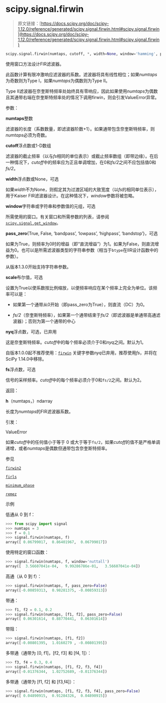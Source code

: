 # scipy.signal.firwin

> 原文链接：[https://docs.scipy.org/doc/scipy-1.12.0/reference/generated/scipy.signal.firwin.html#scipy.signal.firwin](https://docs.scipy.org/doc/scipy-1.12.0/reference/generated/scipy.signal.firwin.html#scipy.signal.firwin)

```py
scipy.signal.firwin(numtaps, cutoff, *, width=None, window='hamming', pass_zero=True, scale=True, nyq=<object object>, fs=None)
```

使用窗口方法设计FIR滤波器。

此函数计算有限冲激响应滤波器的系数。滤波器将具有线性相位；如果*numtaps*为奇数则为Type I，如果*numtaps*为偶数则为Type II。

Type II滤波器在奈奎斯特频率处始终具有零响应，因此如果使用*numtaps*为偶数且其通带右端在奈奎斯特频率处的情况下调用firwin，则会引发ValueError异常。

参数：

**numtaps**整数

滤波器的长度（系数数量，即滤波器阶数+1）。如果通带包含奈奎斯特频率，则*numtaps*必须为奇数。

**cutoff**浮点数或1-D数组

滤波器的截止频率（以与*fs*相同的单位表示）或截止频率数组（即带边缘）。在后一种情况下，*cutoff*中的频率应为正且单调增加，在0和*fs/2*之间不应包括值0和*fs/2*。

**width**浮点数或None，可选

如果*width*不为None，则假定其为过渡区域的大致宽度（以*fs*的相同单位表示），用于Kaiser FIR滤波器设计。在这种情况下，*window*参数将被忽略。

**window**字符串或字符串和参数值的元组，可选

所需使用的窗口。有关窗口和所需参数的列表，请参阅[`scipy.signal.get_window`](scipy.signal.get_window.html#scipy.signal.get_window "scipy.signal.get_window")。

**pass_zero**{True, False, ‘bandpass’, ‘lowpass’, ‘highpass’, ‘bandstop’}，可选

如果为True，则频率为0时的增益（即“直流增益”）为1。如果为False，则直流增益为0。也可以是所需滤波器类型的字符串参数（相当于`btype`在IIR设计函数中的参数）。

从版本1.3.0开始支持字符串参数。

**scale**布尔值，可选

设置为True以使系数按比例缩放，以便频率响应在某个频率上完全为单位。该频率可以是：

+   如果第一个通带从0开始（即pass_zero为True），则直流（DC）为0。

+   *fs/2*（奈奎斯特频率），如果第一个通带结束于*fs/2*（即滤波器是单通带高通滤波器）；否则为第一个通带的中心

**nyq**浮点数，可选，已弃用

这是奈奎斯特频率。*cutoff*中的每个频率必须介于0和*nyq*之间。默认为1。

自版本1.0.0起不推荐使用：[`firwin`](#scipy.signal.firwin "scipy.signal.firwin") 关键字参数*nyq*已弃用，推荐使用*fs*，并将在SciPy 1.14.0中移除。

**fs**浮点数，可选

信号的采样频率。*cutoff*中的每个频率必须介于0和`fs/2`之间。默认为2。

返回：

**h**（numtaps，）ndarray

长度为*numtaps*的FIR滤波器系数。

引发：

ValueError

如果*cutoff*中的任何值小于等于 0 或大于等于`fs/2`，如果*cutoff*的值不是严格单调递增，或者*numtaps*是偶数但通带包含奈奎斯特频率。

参见

[`firwin2`](scipy.signal.firwin2.html#scipy.signal.firwin2 "scipy.signal.firwin2")

[`firls`](scipy.signal.firls.html#scipy.signal.firls "scipy.signal.firls")

[`minimum_phase`](scipy.signal.minimum_phase.html#scipy.signal.minimum_phase "scipy.signal.minimum_phase")

[`remez`](scipy.signal.remez.html#scipy.signal.remez "scipy.signal.remez")

示例

低通从 0 到 f：

```py
>>> from scipy import signal
>>> numtaps = 3
>>> f = 0.1
>>> signal.firwin(numtaps, f)
array([ 0.06799017,  0.86401967,  0.06799017]) 
```

使用特定的窗口函数：

```py
>>> signal.firwin(numtaps, f, window='nuttall')
array([  3.56607041e-04,   9.99286786e-01,   3.56607041e-04]) 
```

高通（从 0 到 f）：

```py
>>> signal.firwin(numtaps, f, pass_zero=False)
array([-0.00859313,  0.98281375, -0.00859313]) 
```

带通：

```py
>>> f1, f2 = 0.1, 0.2
>>> signal.firwin(numtaps, [f1, f2], pass_zero=False)
array([ 0.06301614,  0.88770441,  0.06301614]) 
```

带阻：

```py
>>> signal.firwin(numtaps, [f1, f2])
array([-0.00801395,  1.0160279 , -0.00801395]) 
```

多带通（通带为 [0, f1]，[f2, f3] 和 [f4, 1]）：

```py
>>> f3, f4 = 0.3, 0.4
>>> signal.firwin(numtaps, [f1, f2, f3, f4])
array([-0.01376344,  1.02752689, -0.01376344]) 
```

多带通（通带为 [f1, f2] 和 [f3,f4]）：

```py
>>> signal.firwin(numtaps, [f1, f2, f3, f4], pass_zero=False)
array([ 0.04890915,  0.91284326,  0.04890915]) 
```

